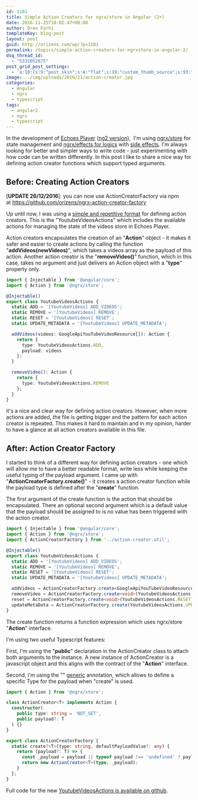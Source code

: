 ```yaml
---
id: 1101
title: Simple Action Creators for ngrx/store in Angular (2+)
date: 2016-11-25T10:02:47+00:00
author: Oren Farhi 
templateKey: blog-post
layout: post
guid: http://orizens.com/wp/?p=1101
permalink: /topics/simple-action-creators-for-ngrxstore-in-angular-2/
dsq_thread_id:
  - "5331052675"
post_grid_post_settings:
  - 'a:10:{s:9:"post_skin";s:4:"flat";s:19:"custom_thumb_source";s:93:"./img/plugins/post-grid/assets/frontend/css/images/placeholder.png";s:17:"font_awesome_icon";s:0:"";s:23:"font_awesome_icon_color";s:7:"#737272";s:22:"font_awesome_icon_size";s:4:"50px";s:17:"custom_youtube_id";s:0:"";s:15:"custom_vimeo_id";s:0:"";s:21:"custom_dailymotion_id";s:0:"";s:14:"custom_mp3_url";s:0:"";s:20:"custom_soundcloud_id";s:0:"";}'
image: ../img/uploads/2016/11/action-creator.jpg
categories:
  - Angular
  - ngrx
  - typescript
tags:
  - angular2
  - ngrx
  - typescript
---
```

In the development of [Echoes Player](http://orizens.github.io/echoes-ng2) ([ng2 version](http://github.com/orizens/echoes-ng2)),  I'm using [ngrx/store](http://orizens.com/wp/topics/angular-2-ngrxstore-ngrxeffects-intro-to-functional-approach-for-a-chain-of-actions/) for state management and [ngrx/effects for logics](http://orizens.com/wp/topics/angular-2-ngrxstore-ngrxeffects-intro-to-functional-approach-for-a-chain-of-actions/) with [side effects](http://orizens.com/wp/topics/angular-2-from-services-to-reactive-effects-with-ngrxeffects/). I'm always looking for better and simpler ways to write code - just experimenting with how code can be written differently. In this post I like to share a nice way for defining action creator functions which support typed arguments.

## Before: Creating Action Creators

[**UPDATE 26/12/2016**]: you can now use ActionCreatorFactory via npm at <https://github.com/orizens/ngrx-action-creator-factory>

Up until now, I was using a [simple and repetitive format](http://orizens.com/wp/topics/adding-redux-with-ngrxstore-to-angular-2-part-1/) for defining action creators. This is the "YoutubeVideosActions" which includes the available actions for managing the state of the videos store in Echoes Player.

Action creators encapsulates the creation of an "**Action**" object - it makes it safer and easier to create actions by calling the function "**addVideos(newVideos)**", which takes a videos array as the payload of this action. Another action creator is the "**removeVideo()**" function, which in this case, takes no argument and just delivers an Action object with a "**type**" property only.

```typescript
import { Injectable } from '@angular/core';
import { Action } from '@ngrx/store';

@Injectable()
export class YoutubeVideosActions {
  static ADD = '[YoutubeVideos] ADD_VIDEOS';
  static REMOVE = '[YoutubeVideos] REMOVE';
  static RESET = '[YoutubeVideos] RESET';
  static UPDATE_METADATA = '[YoutubeVideos] UPDATE_METADATA';

  addVideos(videos: GoogleApiYouTubeVideoResource[]): Action {
    return {
      type: YoutubeVideosActions.ADD,
      payload: videos
    };
  }

  removeVideo(): Action {
    return {
      type: YoutubeVideosActions.REMOVE
    };
  }
}
```

it's a nice and clear way for defining action creators. However, when more actions are added, the file is getting bigger and the pattern for each action creator is repeated. This makes it hard to maintain and in my opinion, harder to have a glance at all action creators available in this file.

## After: Action Creator Factory

I started to think of a different way for defining action creators - one which will allow me to have a better readable format, write less while keeping the useful typing of the payload argument. I came up with "**ActionCreatorFactory.create()**" - it creates a action creator function while the payload type is defined after the "**create**" function.

The first argument of the create function is the action that should be encapsulated. There an optional second argument which is a default value that the payload should be assigned to is no value has been triggered with the action creator.

```typescript
import { Injectable } from '@angular/core';
import { Action } from '@ngrx/store';
import { ActionCreatorFactory } from '../action-creator.util';

@Injectable()
export class YoutubeVideosActions {
  static ADD = '[YoutubeVideos] ADD_VIDEOS';
  static REMOVE = '[YoutubeVideos] REMOVE';
  static RESET = '[YoutubeVideos] RESET';
  static UPDATE_METADATA = '[YoutubeVideos] UPDATE_METADATA';

  addVideos = ActionCreatorFactory.create<GoogleApiYouTubeVideoResource[]>(YoutubeVideosActions.ADD);
  removeVideo = ActionCreatorFactory.create<void>(YoutubeVideosActions.REMOVE);
  reset = ActionCreatorFactory.create<void>(YoutubeVideosActions.RESET);
  updateMetaData = ActionCreatorFactory.create(YoutubeVideosActions.UPDATE_METADATA);
}

```

The create function returns a function expression which uses ngrx/store "**Action**" interface.

I'm using two useful Typescript features:

First, I'm using the "**public**" declaration in the ActionCreator class to attach both arguments to the instance. A new instance of ActionCreator is a javascript object and this aligns with the contract of the "**Action**" interface.

Second, i'm using the "**<T>**" [generic](https://www.typescriptlang.org/docs/handbook/generics.html) annotation, which allows to define a specific Type for the payload when "create" is used.

```typescript
import { Action } from '@ngrx/store';

class ActionCreator<T> implements Action {
  constructor(
    public type: string = 'NOT_SET',
    public payload?: T
  ) {}
}

export class ActionCreatorFactory {
  static create?<T>(type: string, defaultPayloadValue?: any) {
    return (payload?: T) => {
      const _payload = payload || typeof payload !== 'undefined' ? payload : defaultPayloadValue;
      return new ActionCreator<T>(type, _payload);
    }
  };
}

```

Full code for the new [YoutubeVideosActions is available on github](https://github.com/orizens/echoes-ng2/blob/master/src/app/core/store/youtube-videos/youtube-videos.actions.ts).